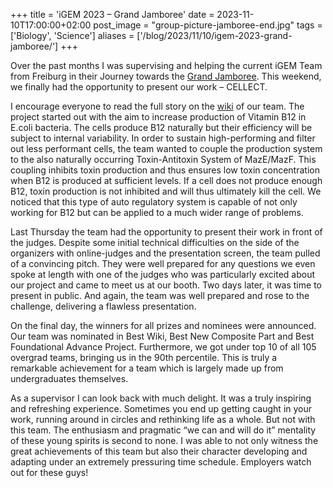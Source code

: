 +++
title = 'iGEM 2023 – Grand Jamboree'
date = 2023-11-10T17:00:00+02:00
post_image = "group-picture-jamboree-end.jpg"
tags = ['Biology', 'Science']
aliases = ['/blog/2023/11/10/igem-2023-grand-jamboree/']
+++

Over the past months I was supervising and helping the current iGEM Team from Freiburg in their
Journey towards the [Grand Jamboree](https://jamboree.igem.org/2023/home).
This weekend, we finally had the opportunity to present our work – CELLECT.

I encourage everyone to read the full story on the [wiki](https://2023.igem.wiki/freiburg/) of our team.
The project started out with the aim to increase production of Vitamin B12 in E.coli bacteria.
The cells produce B12 naturally but their efficiency will be subject to internal variability.
In order to sustain high-performing and filter out less performant cells, the team wanted to couple the production system to the also naturally occurring Toxin-Antitoxin System of MazE/MazF.
This coupling inhibits toxin production and thus ensures low toxin concentration when B12 is produced at sufficient levels.
If a cell does not produce enough B12, toxin production is not inhibited and will thus ultimately kill the cell.
We noticed that this type of auto regulatory system is capable of not only working for B12 but can be applied to a much wider range of problems.

Last Thursday the team had the opportunity to present their work in front of the judges.
Despite some initial technical difficulties on the side of the organizers with online-judges and the presentation screen, the team pulled of a convincing pitch.
They were well prepared for any questions we even spoke at length with one of the judges who was particularly excited about our project and came to meet us at our booth.
Two days later, it was time to present in public.
And again, the team was well prepared and rose to the challenge, delivering a flawless presentation.

On the final day, the winners for all prizes and nominees were announced.
Our team was nominated in Best Wiki, Best New Composite Part and Best Foundational Advance Project.
Furthermore, we got under top 10 of all 105 overgrad teams, bringing us in the 90th percentile.
This is truly a remarkable achievement for a team which is largely made up from undergraduates themselves.

As a supervisor I can look back with much delight.
It was a truly inspiring and refreshing experience.
Sometimes you end up getting caught in your work, running around in circles and rethinking life as a whole.
But not with this team.
The enthusiasm and pragmatic “we can and will do it” mentality of these young spirits is second to none.
I was able to not only witness the great achievements of this team but also their character developing and adapting under an extremely pressuring time schedule.
Employers watch out for these guys!
